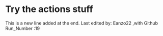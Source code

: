# Try the actions stuff

This is a new line added at the end. Last edited by: Eanzo22 ,with Github Run_Number :19
